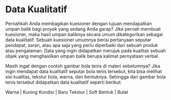 # Data Kualitatif

Pernahkah Anda membagikan kuesioner dengan tujuan mendapatkan umpan balik bagi proyek yang sedang Anda garap? JIka pernah membuat kuesioner, maka hasil umpan baliknya secara umum dikategorikan sebagai data kualitatif. Sebuah kuesioner umumnya berisi pertanyaan seputar pendapat, saran, atau apa saja yang perlu diperbaiki dari sebuah produk atau pengalaman. Data yang ingin didapatkan merujuk pada kualitas sebuah objek yang menghasilkan umpan balik berupa kalimat pernyataan verbal.

Masih ingat dengan contoh gambar bola tenis di materi sebelumnya? Jika ingin mendapat data kualitatif seputar bola tenis tersebut, kita bisa melihat sisi kualitas, tekstur bola, warna, dan bentuknya. Sehingga dari gambar bola tenis tersebut didapatkan data kualitatif seperti berikut:

Warna | Kuning
Kondisi | Baru
Tekstur | Soft
Bentuk | Bulat

